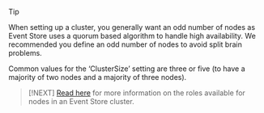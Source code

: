 > [!TIP]
> When setting up a cluster, you generally want an odd number of nodes as Event Store uses a quorum based algorithm to handle high availability. We recommended you define an odd number of nodes to avoid split brain problems.
>
> Common values for the ‘ClusterSize’ setting are three or five (to have a majority of two nodes and a majority of three nodes).

> [!NEXT]
> [Read here](~/server/node-roles.md) for more information on the roles available for nodes in an Event Store cluster.